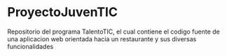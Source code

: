 # ProyectoJuvenTIC
Repositorio del programa TalentoTIC, el cual contiene el codigo fuente de una aplicacion web orientada hacia un restaurante y sus diversas funcionalidades 
